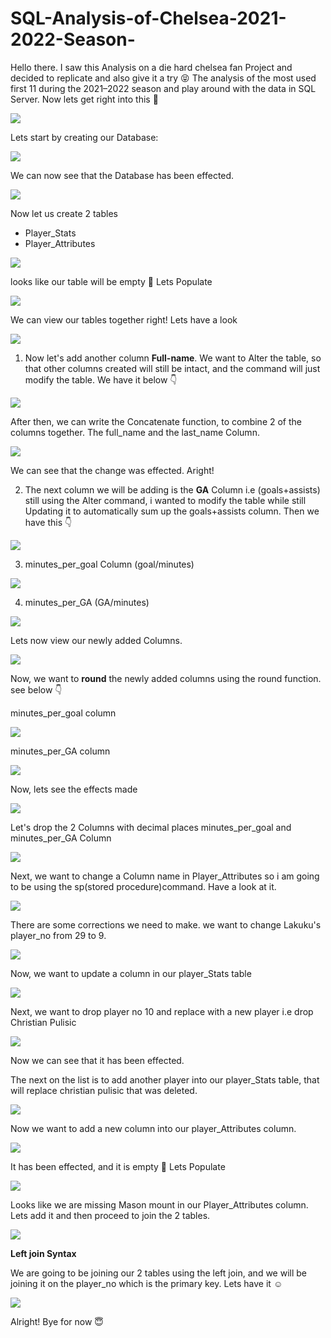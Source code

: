 # SQL-Analysis-of-Chelsea-2021-2022-Season-

Hello there. I saw this Analysis on a die hard chelsea fan Project and decided to replicate and also give it a try :stuck_out_tongue_closed_eyes: The analysis of the  most used first 11 during the 2021–2022 season and play around with the data in SQL Server. Now lets get right into this :hand_over_mouth:

![](background_.png)

Lets start by creating our Database:

![](1_.png)

We can now see that the Database has been effected.

![](2_.png)

Now let us create 2 tables
- Player_Stats
- Player_Attributes

![](3_.png)

looks like our table will be empty :raised_eyebrow:
Lets Populate 

![](4_.png)

We can view our tables together right! Lets have a look

![](5_.png)

1.   Now let's add another column **Full-name**.
We want to Alter the table, so that other columns created will still be intact, and the command will just modify the table. We have it below 👇


![](6_.png)

After then, we can write the Concatenate function, to combine 2 of the columns together. The full_name and the last_name Column.


![](7_.png)

We can see that the change was effected. Aright!

2. The next column we will be adding is the **GA** Column i.e (goals+assists) still using the Alter command, i wanted to modify the table while still Updating it to automatically sum up the goals+assists column. Then we have this 👇


![](8_.png)

3. minutes_per_goal Column (goal/minutes)

![](9_.png)

4. minutes_per_GA (GA/minutes) 

![](10_.png)

Lets now view our newly added Columns.

![](11_.png)

Now, we want to **round** the newly added columns using the round function. see below 👇

minutes_per_goal column

![](12-.png)

minutes_per_GA column

![](13-.png)

Now, lets see the effects made

![](14-.png)


Let's drop the 2 Columns with decimal places
minutes_per_goal and minutes_per_GA Column

![](14.png)

Next, we want to change a Column name in Player_Attributes so i am going to be using the sp(stored procedure)command. Have a look at it.

![](14_.png)

There are some corrections we need to make. we want to change Lakuku's player_no from 29 to 9.

![](15_.png)

Now, we want to update a column in our  player_Stats table

![](16_.png)

Next, we want to drop player no 10 and replace with  a new player i.e drop Christian Pulisic

![](17_.png)

Now we can see that it has been effected.

The next on the list is to add another player into our player_Stats table, that will replace christian pulisic that was deleted.

![](18_.png)


Now we want to add a new column into our player_Attributes column.

![](19_.png)


It has been effected, and it is empty 🧐 Lets Populate

![](20_.png)

Looks like we are missing Mason mount in our Player_Attributes column. Lets add it and then proceed to join the 2 tables.

![](21.png)

**Left join Syntax**                          
                           
We are going to be joining our 2 tables using the left join, and we will be joining it on the player_no which is the primary key. Lets have it ☺

![](21-.png)

Alright! Bye for now 😇
